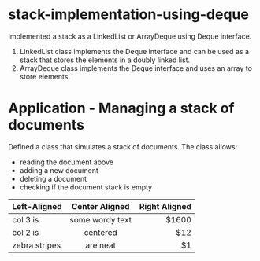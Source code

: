 # stack-implementation-using-deque
Implemented a stack as a LinkedList or ArrayDeque using Deque interface.

1. LinkedList class implements the Deque interface and can be used as a stack that stores the elements in a doubly linked list.
2. ArrayDeque class implements the Deque interface and uses an array to store elements.

# Application - Managing a stack of documents
Defined a class that simulates a stack of documents. The class allows:
- reading the document above
- adding a new document
- deleting a document
- checking if the document stack is empty

| Left-Aligned  | Center Aligned  | Right Aligned |
| :------------ |:---------------:| -------------:|
| col 3 is      | some wordy text | $1600         |
| col 2 is      | centered        |   $12         |
| zebra stripes | are neat        |    $1         |

